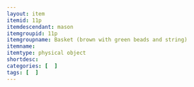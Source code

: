 ```yaml
---
layout: item
itemid: 11p
itemdescendant: mason
itemgroupid: 11p
itemgroupname: Basket (brown with green beads and string)
itemname:
itemtype: physical object
shortdesc: 
categories: [  ]
tags: [  ]
---
```








